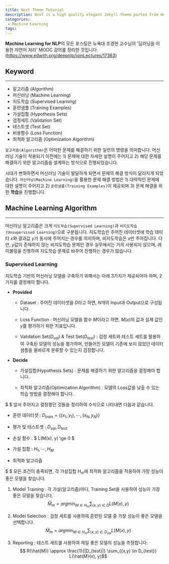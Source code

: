 ```yaml
---
title: Next Theme Tutorial
description: NexT is a high quality elegant Jekyll theme ported from Hexo Next. It is crafted from scratch, with love.
categories:
 - Machine Learning
tags:
---
```



**Machine Learning for NLP**의 모든 포스팅은 뉴욕대 조경현 교수님의 '딥러닝을 이용한 자연어 처리' MOOC 강의를 정리한 것입니다. (https://www.edwith.org/deepnlp/joinLectures/17363)

## Keyword
---
* 알고리즘 (Algorithm)
* 머신러닝 (Machine Learning)
* 지도학습 (Supervised Learning)
* 훈련샘플 (Training Examples)
* 가설집합 (Hypothesis Sets)
* 검정세트 (Validation Set)
* 테스트셋 (Test Set)
* 비용함수 (Loss Function)
* 최적화 알고리즘 (Optimization Algorithm)

`알고리즘(Algorithm)`은 어떠한 문제를 해결하기 위한 일련의 명령을 의미합니다. 머신러닝 기술이 적용되기 이전에는 1) 문제에 대한 자세한 설명이 주어지고 2) 해당 문제를 해결하기 위한 알고리즘을 설계하는 방식으로 진행되었습니다.

시대가 변화하면서 머신러닝 기술이 발달하게 되면서 문제의 해결 방식이 달라지게 되었습니다. `머신러닝(Machine Learning)`을 활용한 문제 해결 방법은 1) 대략적인 문제에 대한 설명이 주어지고 2) `훈련샘플(Training Examples)`이 제공되며 3) 문제 해결을 위한 **학습**을 진행합니다.

## Machine Learning Algorithm
---
머신러닝 알고리즘은 크게 `지도학습(Supervised Learning)`과 `비지도학습(Unsupervised Learning)`으로 구분됩니다. 지도학습은 주어진 데이터셋에 학습 데이터 $x$와 결과값 $y$가 동시에 주어지는 경우를 의미하며, 비지도학습은 $x$만 주어집니다. 다만, $y$값이 존재하지 않는 비지도학습 문제인 경우 실무에서는 거의 사용되지 않으며, 레이블링을 진행하여 지도학습 문제로 바꾸어 진행하는 경우가 많습니다.

### Supervised Learning
지도학습 기반의 머신러닝 모델을 구축하기 위해서는 아래 3가지가 제공되어야 하며, 2가지를 결정해야 합니다. 

* **Provided**
  * Dataset : 주어진 데이터셋을 $D$라고 하면, $N$개의 Input과 Output으로 구성됩니다.

  * Loss Function : 머신러닝 모델을 함수 $M$이라고 하면, $M(x)$의 값과 실제 값인 $y$를 평가하기 위한 지표입니다. 

  * Validation Set($D_{val}$) & Test Set($D_{test}$) : 검정 세트와 테스트 세트를 활용하여 구축된 모델의 성능을 평가하며, 만들어진 모델이 기존에 보지 않았던 데이터 샘플을 올바르게 분류할 수 있는지 검정합니다.

* **Decide** 
  * 가설집합(Hypothesis Sets) : 문제를 해결하기 위한 알고리즘을 결정해야 합니다.
  
  * 최적화 알고리즘(Optimization Algorithm) : 모델의 Loss값을 낮출 수 있는 학습 방법을 결정해야 합니다.
  
$ $
앞서 주어지고 결정했던 것들을 정리하여 수식으로 나타내면 다음과 같습니다.

* 훈련 데이터셋 : $D_{train} = \{(x_1, y_1), \cdots, (x_N, y_N)\}$

* 평가 및 테스트셋 : $D_{val}, D_{test}$

* 손실 함수 : $ L(M(x), y) \ge 0 $

* 가설 집합 : $H_1, \cdots, H_M$

* 최적화 알고리즘

$ $
모든 조건이 충족되면, 각 가설집합 $H_m$에 최적화 알고리즘을 적용하여 가장 성능이 좋은 모델을 찾습니다. 

1. Model Training : 각 가설(알고리즘)마다, Training Set을 사용하여 성능이 가장 좋은 모델을 찾습니다.
$$ \hat{M}_m = arg\min_{M \in H_m} \sum_{(x, y) \in D} L(M(x), y) $$

2. Model Selection : 검정 세트를 사용하여 훈련된 모델 중 가장 성능이 좋은 모델을 선택합니다.
$$ \hat{M}_m = arg\min_{M \in H_m} \sum_{(x, y) \in D_{val}} L(M(x), y) $$

3. Reporting : 테스트 세트를 사용하여 제일 좋은 모델의 성능을 측정합니다.
$$ R(\hat{M}) \approx \frac{1}{|D_{test}|} \sum_{(x,y) \in D_{test}} L(\hat{M}(x), y)$$
